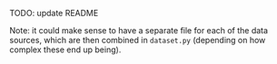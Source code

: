 TODO: update README

Note: it could make sense to have a separate file for each of the data sources, which are then combined in `dataset.py` (depending on how complex these end up being).